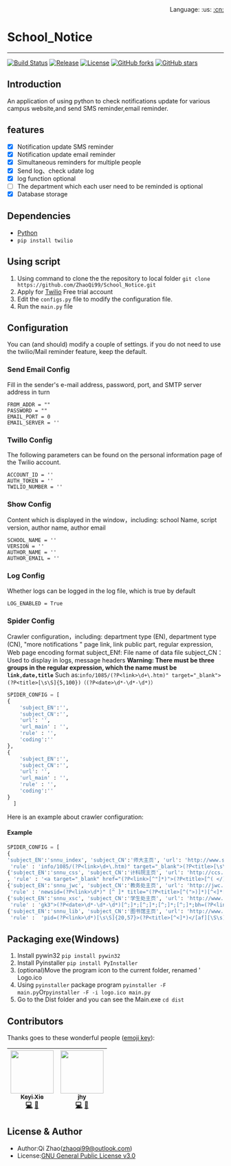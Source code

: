 <div align="right">Language: :us:
<a title="Chinese" href="README.zh-CN.md">:cn:</a></div>

# School_Notice

---

[![Build Status](https://travis-ci.org/ZhaoQi99/School_Notice.svg?branch=master)](https://travis-ci.org/ZhaoQi99/School_Notice)
[![Release](https://img.shields.io/github/release/ZhaoQi99/School_Notice.svg)](https://github.com/ZhaoQi99/School_Notice/releases)
[![License](https://img.shields.io/github/license/ZhaoQi99/School_Notice.svg)](https://github.com/ZhaoQi99/School_Notice/blob/master/LICENSE)
[![GitHub forks](https://img.shields.io/github/forks/ZhaoQi99/School_Notice.svg)](https://github.com/ZhaoQi99/School_Notice/network)
[![GitHub stars](https://img.shields.io/github/stars/ZhaoQi99/School_Notice.svg)](https://github.com/ZhaoQi99/School_Notice/stargazers) 

## Introduction
An application of using python to check notifications update for various campus website,and send SMS reminder,email reminder.

## features
- [x] Notification update SMS reminder
- [x] Notification update email reminder
- [x] Simultaneous reminders for multiple people
- [x] Send log、check udate log 
- [x] log function optional
- [ ] The department which each user need to be reminded is optional
- [x] Database storage

## Dependencies
* [Python](http://www.python.org/)
* `pip install twilio`

## Using script
1. Using command to clone the the repository to local folder
`git clone https://github.com/ZhaoQi99/School_Notice.git`
2. Apply for [Twilio](https://www.twilio.com/) Free trial account
3. Edit the `configs.py` file to modify the configuration file.
4. Run the `main.py` file

## Configuration
You can (and should) modify a couple of settings. if you do not need to use the twilio/Mail reminder feature, keep the default.

### Send Email Config
Fill in the sender's e-mail address, password, port, and SMTP server address in turn
```
FROM_ADDR = ""
PASSWORD = ""
EMAIL_PORT = 0
EMAIL_SERVER = ''
```
### Twillo Config
The following parameters can be found on the personal information page of the Twilio account.
```
ACCOUNT_ID = ''
AUTH_TOKEN = ''
TWILIO_NUMBER = ''
```

### Show Config
Content which is displayed in the window，including: school Name, script version, author name, author email
```
SCHOOL_NAME = ''
VERSION = ''
AUTHOR_NAME = ''
AUTHOR_EMAIL = ''
```

### Log Config
Whether logs can be logged in the log file, which is true by default
```
LOG_ENABLED = True
```
### Spider Config
Crawler  configuration，including: department type (EN), department type (CN),  "more notifications " page link, link public part, regular expression, Web page encoding format
subject_ENf: File name of data file
subject_CN： Used to display in logs, message headers
**Warning: There must be three groups in the regular expression, which the name must be ` link,date,title`**
Such as:`info/1085/(?P<link>\d+\.htm)" target="_blank">(?P<title>[\s\S]{5,100})（(?P<date>\d*-\d*-\d*)）`
```python
SPIDER_CONFIG = [
{
    'subject_EN':'',
    'subject_CN':'',
    'url': '',
    'url_main' : '',
    'rule' : '',
    'coding':''
},
{
    'subject_EN':'',
    'subject_CN':'',
    'url': '',
    'url_main' : '',
    'rule' : '',
    'coding':''
}
  ]
```
Here is an example about crawler configuration:
#### Example
```python
SPIDER_CONFIG = [
{
'subject_EN':'snnu_index', 'subject_CN':'师大主页', 'url': 'http://www.snnu.edu.cn/tzgg.htm', 'url_main' : 'http://www.snnu.edu.cn/info/1085/',
 'rule' : 'info/1085/(?P<link>\d+\.htm)" target="_blank">(?P<title>[\s\S]{5,100})（(?P<date>\d*-\d*-\d*)）','coding':'utf-8'},
{'subject_EN':'snnu_css', 'subject_CN':'计科院主页', 'url': 'http://ccs.snnu.edu.cn/tzgg.htm', 'url_main' : 'http://ccs.snnu.edu.cn/'
, 'rule' : '<a target="_blank" href="(?P<link>[^"]*)">(?P<title>[^( </)]*)[^"]*"[^>]*>(?P<date>\d*-\d*-\d*)','coding':'utf-8'},
{'subject_EN':'snnu_jwc', 'subject_CN':'教务处主页', 'url': 'http://jwc.snnu.edu.cn/news_more.xhm?lm=2', 'url_main' : 'http://jwc.snnu.edu.cn/html/news_view.xhm?newsid=',
 'rule' : 'newsid=(?P<link>\d*)" [^ ]* title="(?P<title>[^(">)]*)[^<]*[^(]*\((?P<date>\d*/\d*/\d*)','coding':'gbk'},
{'subject_EN':'snnu_xsc', 'subject_CN':'学生处主页', 'url': 'http://www.xsc.snnu.edu.cn/Announcements.asp', 'url_main' : 'http://www.xsc.snnu.edu.cn/Announcements.asp?id=144&bh=',
 'rule' : 'gk3">(?P<date>\d*-\d*-\d*)[^;]*;[^;]*;[^;]*;[^;]*;bh=(?P<link>\d*)[^>]*>(?P<title>[^</]*)','coding':'gbk'},
{'subject_EN':'snnu_lib', 'subject_CN':'图书馆主页', 'url': 'http://www.lib.snnu.edu.cn/action.do?webid=w-d-bggg-l', 'url_main' :  'http://www.lib.snnu.edu.cn/action.do?webid=w-l-showmsg&gtype=a&pid=',
 'rule' :  'pid=(?P<link>\d*)[\s\S]{20,57}>(?P<title>[^<]*)</[af][\S\s]{18,70}(?P<date>\d{4}-\d*-\d*)','coding':'utf-8'}]
```
## Packaging exe(Windows)
1. Install  pywin32
`pip install pywin32`
2.  Install Pyinstaller
`pip install PyInstaller`
3. (optional)Move the program icon to the current folder, renamed ' Logo.ico 
4.  Using `pyinstaller` package program
`pyinstaller -F main.py`Or`pyinstaller -F -i logo.ico main.py`
5. Go to the Dist folder and you can see the Main.exe
`cd dist`

## Contributors

Thanks goes to these wonderful people ([emoji key](https://github.com/kentcdodds/all-contributors#emoji-key)):

| [<img src="https://avatars3.githubusercontent.com/u/7782671?v=4" width="100px;"/><br /><sub><b>Keyi Xie</b></sub>](https://xiekeyi98.github.io/)<br />[💻](https://github.com/ZhaoQi99/School_Notice/commits?author=xiekeyi98 "Code") [📖](https://github.com/ZhaoQi99/School_Notice/commits?author=xiekeyi98 "Documentation")| [<img src="https://avatars3.githubusercontent.com/u/40024866?v=4" width="100px;"/><br /><sub><b>jhy</b></sub>](https://Small-funny.github.io/)<br />[💻](https://github.com/ZhaoQi99/School_Notice/commits?author=Small-funny "Code") [📖](https://github.com/ZhaoQi99/School_Notice/commits?author=Small-funny "Documentation")|
| :---: | :---: |

## License & Author
* Author:Qi Zhao([zhaoqi99@outlook.com](mailto:zhaoqi99@outlook.com))
* License:[GNU General Public License v3.0](https://github.com/ZhaoQi99/School_Notice/blob/master/LICENSE)